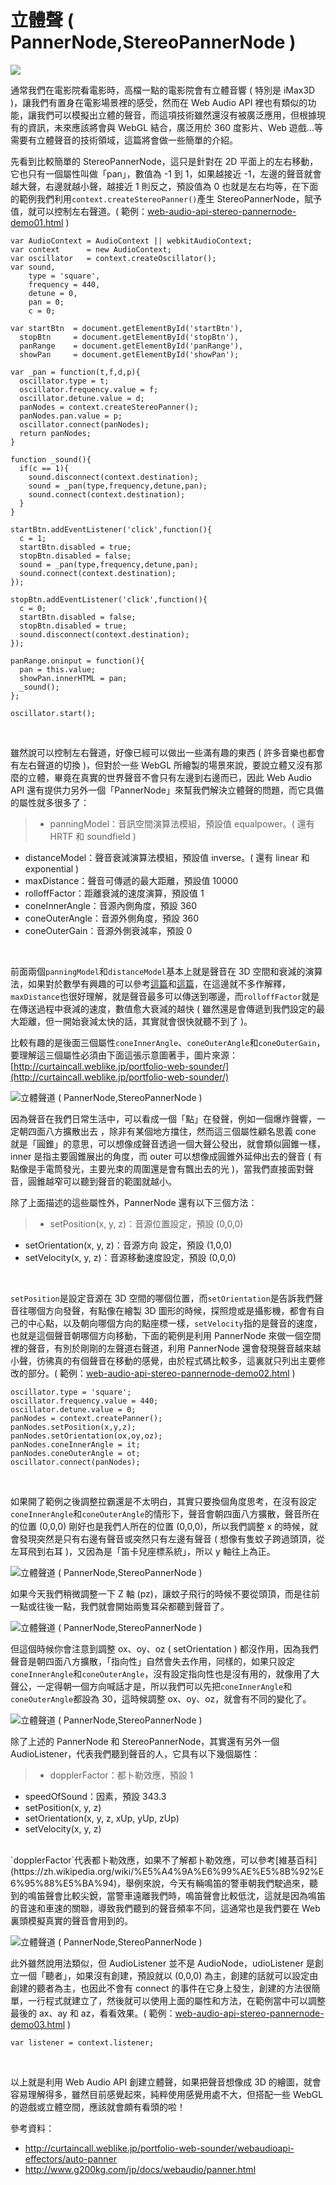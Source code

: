 # 立體聲 ( PannerNode,StereoPannerNode ) 

![](/img/articles/201509/web-audio-api-stereo-pannernode.jpg#preview-img) 

通常我們在電影院看電影時，高檔一點的電影院會有立體音響 ( 特別是 iMax3D )，讓我們有置身在電影場景裡的感受，然而在 Web Audio API 裡也有類似的功能，讓我們可以模擬出立體的聲音，而這項技術雖然還沒有被廣泛應用，但根據現有的資訊，未來應該將會與 WebGL 結合，廣泛用於 360 度影片、Web 遊戲...等需要有立體聲音的技術領域，這篇將會做一些簡單的介紹。

先看到比較簡單的 StereoPannerNode，這只是針對在 2D 平面上的左右移動，它也只有一個屬性叫做「pan」，數值為 -1 到 1，如果越接近 -1，左邊的聲音就會越大聲，右邊就越小聲，越接近 1 則反之，預設值為 0 也就是左右均等，在下面的範例我們利用`context.createStereoPanner()`產生 StereoPannerNode，賦予值，就可以控制左右聲道。( 範例：[web-audio-api-stereo-pannernode-demo01.html](/demo/201509/web-audio-api-stereo-pannernode-demo01.html) )

	var AudioContext = AudioContext || webkitAudioContext;
	var context      = new AudioContext;
	var oscillator   = context.createOscillator();
	var sound,
	    type = 'square',
	    frequency = 440,
	    detune = 0,
	    pan = 0;
	    c = 0;

	var startBtn  = document.getElementById('startBtn'),
	  stopBtn     = document.getElementById('stopBtn'),
	  panRange    = document.getElementById('panRange'),
	  showPan     = document.getElementById('showPan');

	var _pan = function(t,f,d,p){
	  oscillator.type = t;
	  oscillator.frequency.value = f;
	  oscillator.detune.value = d;
	  panNodes = context.createStereoPanner();
	  panNodes.pan.value = p;
	  oscillator.connect(panNodes);
	  return panNodes;
	}

	function _sound(){
	  if(c == 1){
	    sound.disconnect(context.destination);
	    sound = _pan(type,frequency,detune,pan);
	    sound.connect(context.destination);
	  }
	}

	startBtn.addEventListener('click',function(){
	  c = 1;
	  startBtn.disabled = true;
	  stopBtn.disabled = false;
	  sound = _pan(type,frequency,detune,pan);
	  sound.connect(context.destination);
	});

	stopBtn.addEventListener('click',function(){
	  c = 0;
	  startBtn.disabled = false;
	  stopBtn.disabled = true;
	  sound.disconnect(context.destination);
	});

	panRange.oninput = function(){
	  pan = this.value;
	  showPan.innerHTML = pan;
	  _sound();
	};

	oscillator.start();

<br/>

雖然說可以控制左右聲道，好像已經可以做出一些滿有趣的東西 ( 許多音樂也都會有左右聲道的切換 )，但對於一些 WebGL 所繪製的場景來說，要說立體又沒有那麼的立體，畢竟在真實的世界聲音不會只有左邊到右邊而已，因此 Web Audio API 還有提供力另外一個「PannerNode」來幫我們解決立體聲的問題，而它具備的屬性就多很多了：

>- panningModel：音訊空間演算法模組，預設值 equalpower。( 還有 HRTF 和 soundfield )
- distanceModel：聲音衰減演算法模組，預設值 inverse。( 還有 linear 和 exponential )
- maxDistance：聲音可傳遞的最大距離，預設值 10000
- rolloffFactor：距離衰減的速度演算，預設值 1
- coneInnerAngle：音源內側角度，預設 360 
- coneOuterAngle：音源外側角度，預設 360
- coneOuterGain：音源外側衰減率，預設 0

<br/>

前面兩個`panningModel`和`distanceModel`基本上就是聲音在 3D 空間和衰減的演算法，如果對於數學有興趣的可以參考[這篇](http://webaudio.github.io/web-audio-api/#idl-def-PanningModelType)和[這篇](http://webaudio.github.io/web-audio-api/#idl-def-DistanceModelType)，在這邊就不多作解釋，`maxDistance`也很好理解，就是聲音最多可以傳送到哪邊，而`rolloffFactor`就是在傳送過程中衰減的速度，數值愈大衰減的越快 ( 雖然還是會傳遞到我們設定的最大距離，但一開始衰減太快的話，其實就會很快就聽不到了 )。

比較有趣的是後面三個屬性`coneInnerAngle`、`coneOuterAngle`和`coneOuterGain`，要理解這三個屬性必須由下面這張示意圖著手，圖片來源：[http://curtaincall.weblike.jp/portfolio-web-sounder/](http://curtaincall.weblike.jp/portfolio-web-sounder/)

![立體聲道 ( PannerNode,StereoPannerNode )](/img/articles/201509/20150930_1_02.jpg)

因為聲音在我們日常生活中，可以看成一個「點」在發聲，例如一個爆炸聲響，一定朝四面八方擴散出去
，除非有某個地方擋住，然而這三個屬性顧名思義 cone 就是「圓錐」的意思，可以想像成聲音透過一個大聲公發出，就會類似圓錐一樣，inner 是指主要圓錐展出的角度，而 outer 可以想像成圓錐外延伸出去的聲音 ( 有點像是手電筒發光，主要光束的周圍還是會有飄出去的光 )，當我們直接面對聲音，圓錐越窄可以聽到聲音的範圍就越小。

除了上面描述的這些屬性外，PannerNode 還有以下三個方法：

>- setPosition(x, y, z)：音源位置設定，預設 (0,0,0)
- setOrientation(x, y, z)：音源方向	設定，預設 (1,0,0)
- setVelocity(x, y, z)：音源移動速度設定，預設 (0,0,0)

<br/>

`setPosition`是設定音源在 3D 空間的哪個位置，而`setOrientation`是告訴我們聲音往哪個方向發聲，有點像在繪製 3D 圖形的時候，探照燈或是攝影機，都會有自己的中心點，以及朝向哪個方向的點座標一樣，`setVelocity`指的是聲音的速度，也就是這個聲音朝哪個方向移動，下面的範例是利用 PannerNode 來做一個空間裡的聲音，有別於剛剛的左聲道右聲道，利用 PannerNode 還會發現聲音越來越小聲，彷彿真的有個聲音在移動的感覺，由於程式碼比較多，這裏就只列出主要修改的部分。( 範例：[web-audio-api-stereo-pannernode-demo02.html](/demo/201509/web-audio-api-stereo-pannernode-demo02.html) )

	oscillator.type = 'square';
	oscillator.frequency.value = 440;
	oscillator.detune.value = 0;
	panNodes = context.createPanner();
	panNodes.setPosition(x,y,z);
	panNodes.setOrientation(ox,oy,oz);
	panNodes.coneInnerAngle = it;
	panNodes.coneOuterAngle = ot;
	oscillator.connect(panNodes);

<br/>

如果開了範例之後調整拉霸還是不太明白，其實只要換個角度思考，在沒有設定`coneInnerAngle`和`coneOuterAngle`的情形下，聲音會朝四面八方擴散，聲音所在的位置 (0,0,0) 剛好也是我們人所在的位置 (0,0,0)，所以我們調整 x 的時候，就會發現突然是只有右邊有聲音或突然只有左邊有聲音 ( 想像有隻蚊子跨過頭頂，從左耳飛到右耳 )，又因為是「笛卡兒座標系統」，所以 y 軸往上為正。

![立體聲道 ( PannerNode,StereoPannerNode )](/img/articles/201509/20150930_1_03.jpg)

如果今天我們稍微調整一下 Z 軸 (pz)，讓蚊子飛行的時候不要從頭頂，而是往前一點或往後一點，我們就會開始兩隻耳朵都聽到聲音了。

![立體聲道 ( PannerNode,StereoPannerNode )](/img/articles/201509/20150930_1_04.jpg)

但這個時候你會注意到調整 ox、oy、oz ( setOrientation ) 都沒作用，因為我們聲音是朝四面八方擴散，「指向性」自然會失去作用，同樣的，如果只設定`coneInnerAngle`和`coneOuterAngle`，沒有設定指向性也是沒有用的，就像用了大聲公，一定得朝一個方向喊話才是，所以我們可以先把`coneInnerAngle`和`coneOuterAngle`都設為 30，這時候調整 ox、oy、oz，就會有不同的變化了。

![立體聲道 ( PannerNode,StereoPannerNode )](/img/articles/201509/20150930_1_05.jpg)

除了上述的 PannerNode 和 StereoPannerNode，其實還有另外一個 AudioListener，代表我們聽到聲音的人，它具有以下幾個屬性：

>- dopplerFactor：都卜勒效應，預設 1
- speedOfSound：因素，預設  343.3
- setPosition(x, y, z)
- setOrientation(x, y, z, xUp, yUp, zUp)
- setVelocity(x, y, z)

<br/>
`dopplerFactor`代表都卜勒效應，如果不了解都卜勒效應，可以參考[維基百科](https://zh.wikipedia.org/wiki/%E5%A4%9A%E6%99%AE%E5%8B%92%E6%95%88%E5%BA%94)，舉例來說，今天有輛鳴笛的警車朝我們駛過來，聽到的鳴笛聲會比較尖銳，當警車遠離我們時，鳴笛聲會比較低沈，這就是因為鳴笛的音速和車速的關聯，導致我們聽到的聲音頻率不同，這通常也是我們要在 Web 裏頭模擬真實的聲音會用到的。

![立體聲道 ( PannerNode,StereoPannerNode )](/img/articles/201509/20150930_1_03.gif)

此外雖然說用法類似，但 AudioListener 並不是 AudioNode，udioListener 是創立一個「聽者」，如果沒有創建，預設就以 (0,0,0) 為主，創建的話就可以設定由創建的聽者為主，也因此不會有 connect 的事件在它身上發生，創建的方法很簡單，一行程式就建立了，然後就可以使用上面的屬性和方法，在範例當中可以調整最後的 ax、ay 和 az，看看效果。( 範例：[web-audio-api-stereo-pannernode-demo03.html](/demo/201509/web-audio-api-stereo-pannernode-demo03.html) )

	var listener = context.listener;

<br/>

以上就是利用 Web Audio API 創建立體聲，如果把聲音想像成 3D 的繪圖，就會容易理解得多，雖然目前感覺起來，純粹使用感覺用處不大，但搭配一些 WebGL 的遊戲或立體空間，應該就會頗有看頭的啦！

參考資料：
- http://curtaincall.weblike.jp/portfolio-web-sounder/webaudioapi-effectors/auto-panner
- http://www.g200kg.com/jp/docs/webaudio/panner.html

